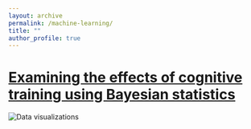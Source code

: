 ```yaml
---
layout: archive
permalink: /machine-learning/
title: ""
author_profile: true
---
```



# [Examining the effects of cognitive training using Bayesian statistics](https://danielfellman.github.io/machine-learning/bayes)
<img src="{{ site.url }}{{ site.baseurl }}/images/bayes1.jpg" alt="Data visualizations">
